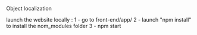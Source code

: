 Object localization

launch the website locally : 
	1 - go to front-end/app/
	2 - launch "npm install" to install the nom_modules folder
	3 - npm start
